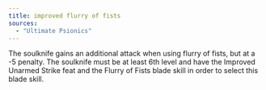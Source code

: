 ```yaml
---
title: improved flurry of fists
sources:
  - "Ultimate Psionics"
---
```


The soulknife gains an additional attack when using flurry of fists, but at a -5 penalty. The soulknife must be at least 6th level and have the Improved Unarmed Strike feat and the Flurry of Fists blade skill in order to select this blade skill.
